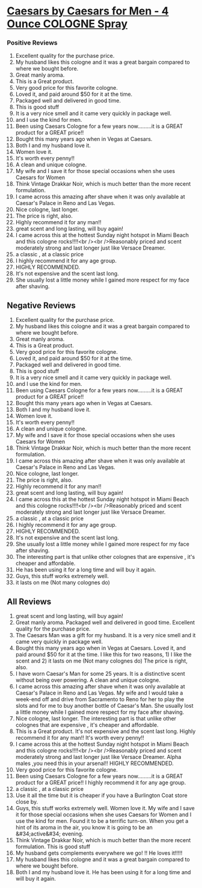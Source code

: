# [Caesars by Caesars for Men - 4 Ounce COLOGNE Spray](https://products.checkmycream.com/products/Caesars-by-Caesars-for-Men-4-Ounce-COLOGNE-Spray.html)

### Positive Reviews

<ol>
      <li>Excellent quality for the purchase price.</li>
      <li>My husband likes this cologne and it was a great bargain compared to where we bought before.</li>
      <li>Great manly aroma.</li>
      <li>This is a Great product.</li>
      <li>Very good price for this favorite  cologne.</li>
      <li>Loved it, and paid around $50 for it at the time.  </li>
      <li>Packaged well and delivered in good time.</li>
      <li>This is good stuff</li>
      <li>It is a very nice smell and it came very quickly in package well.</li>
      <li>and I use the kind for men.  </li>
      <li>Been using Caesars Cologne for a few years now.........it is a GREAT product for a GREAT price!!</li>
      <li>Bought this many years ago when in Vegas at Caesars.  </li>
      <li>Both I and my husband love it.  </li>
      <li>Women love it.  </li>
      <li>It&#x27;s worth every penny!!</li>
      <li>A clean and unique cologne.</li>
      <li>My wife and I save it for those special occasions when she uses Caesars for Women</li>
      <li>Think Vintage Drakkar Noir, which is much better than the more recent formulation.  </li>
      <li>I came across this amazing after shave when it was only available at Caesar&#x27;s Palace in Reno and Las Vegas.  </li>
      <li>Nice cologne, last longer.</li>
      <li>The price is right, also.</li>
      <li>Highly recommend it for any man!!</li>
      <li>great scent and long lasting, will buy again!</li>
      <li>I came across this at the hottest Sunday night hotspot in Miami Beach and this cologne rocks!!!!&lt;br /&gt;&lt;br /&gt;Reasonably priced and scent moderately strong and last longer just like Versace Dreamer.</li>
      <li>a classic , at a classic price</li>
      <li>I highly recommend it for any age group.</li>
      <li>HIGHLY RECOMMENDED.</li>
      <li>It&#x27;s not expensive and the scent last long.</li>
      <li>She usually lost a little money while I gained more respect for my face after shaving.</li>
</ol>


<h2>Negative Reviews</h2>
<ol>
<li> Excellent quality for the purchase price.</li>
<li> My husband likes this cologne and it was a great bargain compared to where we bought before.</li>
<li> Great manly aroma.</li>
<li> This is a Great product.</li>
<li> Very good price for this favorite  cologne.</li>
<li> Loved it, and paid around $50 for it at the time.  </li>
<li> Packaged well and delivered in good time.</li>
<li> This is good stuff</li>
<li> It is a very nice smell and it came very quickly in package well.</li>
<li> and I use the kind for men.  </li>
<li> Been using Caesars Cologne for a few years now.........it is a GREAT product for a GREAT price!!</li>
<li> Bought this many years ago when in Vegas at Caesars.  </li>
<li> Both I and my husband love it.  </li>
<li> Women love it.  </li>
<li> It&#x27;s worth every penny!!</li>
<li> A clean and unique cologne.</li>
<li> My wife and I save it for those special occasions when she uses Caesars for Women</li>
<li> Think Vintage Drakkar Noir, which is much better than the more recent formulation.  </li>
<li> I came across this amazing after shave when it was only available at Caesar&#x27;s Palace in Reno and Las Vegas.  </li>
<li> Nice cologne, last longer.</li>
<li> The price is right, also.</li>
<li> Highly recommend it for any man!!</li>
<li> great scent and long lasting, will buy again!</li>
<li> I came across this at the hottest Sunday night hotspot in Miami Beach and this cologne rocks!!!!&lt;br /&gt;&lt;br /&gt;Reasonably priced and scent moderately strong and last longer just like Versace Dreamer.</li>
<li> a classic , at a classic price</li>
<li> I highly recommend it for any age group.</li>
<li> HIGHLY RECOMMENDED.</li>
<li> It&#x27;s not expensive and the scent last long.</li>
<li> She usually lost a little money while I gained more respect for my face after shaving.</li>
<li> The interesting part is that unlike other colognes that are expensive , it&#x27;s cheaper and affordable.</li>
<li> He has been using it for a long time and will buy it again.</li>
<li> Guys, this stuff works extremely well.  </li>
<li> it lasts on me (Not many colognes do)  </li>
</ol>

<h2>All Reviews</h2>

<ol>
    <li> great scent and long lasting, will buy again!</li>
    <li> Great manly aroma. Packaged well and delivered in good time. Excellent quality for the purchase price.</li>
    <li> The Caesars Man was a gift for my husband. It is a very nice smell and it came very quickly in package well.</li>
    <li> Bought this many years ago when in Vegas at Caesars.  Loved it, and paid around $50 for it at the time.  I like this for two reasons, 1) I like the scent and 2) it lasts on me (Not many colognes do)  The price is right, also.</li>
    <li> I have worn Caesar&#x27;s Man for some 25 years. It is a distinctive scent without being over powering. A clean and unique cologne.</li>
    <li> I came across this amazing after shave when it was only available at Caesar&#x27;s Palace in Reno and Las Vegas.  My wife and I would take a week-end off and drive from Sacramento to Reno for her to play the slots and for me to buy another bottle of Caesar&#x27;s Man.  She usually lost a little money while I gained more respect for my face after shaving.</li>
    <li> Nice cologne, last longer. The interesting part is that unlike other colognes that are expensive , it&#x27;s cheaper and affordable.</li>
    <li> This is a Great product. It&#x27;s not expensive and the scent last long. Highly recommend it for any man!! It&#x27;s worth every penny!!</li>
    <li> I came across this at the hottest Sunday night hotspot in Miami Beach and this cologne rocks!!!!&lt;br /&gt;&lt;br /&gt;Reasonably priced and scent moderately strong and last longer just like Versace Dreamer. Alpha males ,you need this in your arsenal!! HIGHLY RECOMMENDED.</li>
    <li> Very good price for this favorite  cologne.</li>
    <li> Been using Caesars Cologne for a few years now.........it is a GREAT product for a GREAT price!! I highly recommend it for any age group.</li>
    <li> a classic , at a classic price</li>
    <li> Use it all the time but it is cheaper if you have a Burlington Coat store close by.</li>
    <li> Guys, this stuff works extremely well.  Women love it.  My wife and I save it for those special occasions when she uses Caesars for Women and I use the kind for men.  Found it to be a terrific turn-on.  When you get a hint of its aroma in the air, you know it is going to be an &amp;#34;active&amp;#34; evening.</li>
    <li> Think Vintage Drakkar Noir, which is much better than the more recent formulation.  This is good stuff</li>
    <li> My husband gets complements  everywhere  we go! !! He loves it!!!!!</li>
    <li> My husband likes this cologne and it was a great bargain compared to where we bought before.</li>
    <li> Both I and my husband love it.  He has been using it for a long time and will buy it again.</li>
</ol>




